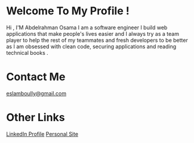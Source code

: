 # Welcome To My Profile !

Hi , I'M Abdelrahman Osama
I am a software engineer I build web applications that make people's lives easier and I always try 
as a team player to help the rest of my teammates and fresh developers to be better as 
I am obsessed with clean code, securing applications and reading technical books .

# Contact Me
eslamboully@gmail.com

# Other Links
<a href="https://www.linkedin.com/in/abdelrahman-osama-26a882171" target="_blank">LinkedIn Profile</a>
<a href="https://eslamboully.github.io/personal-site" target="_blank">Personal Site</a>
